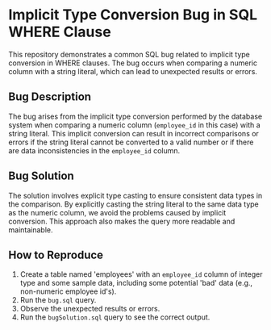 # Implicit Type Conversion Bug in SQL WHERE Clause

This repository demonstrates a common SQL bug related to implicit type conversion in WHERE clauses.  The bug occurs when comparing a numeric column with a string literal, which can lead to unexpected results or errors.

## Bug Description

The bug arises from the implicit type conversion performed by the database system when comparing a numeric column (`employee_id` in this case) with a string literal. This implicit conversion can result in incorrect comparisons or errors if the string literal cannot be converted to a valid number or if there are data inconsistencies in the `employee_id` column.

## Bug Solution

The solution involves explicit type casting to ensure consistent data types in the comparison. By explicitly casting the string literal to the same data type as the numeric column, we avoid the problems caused by implicit conversion.  This approach also makes the query more readable and maintainable.

## How to Reproduce

1. Create a table named 'employees' with an `employee_id` column of integer type and some sample data, including some potential 'bad' data (e.g., non-numeric employee id's).
2. Run the `bug.sql` query.
3. Observe the unexpected results or errors.
4. Run the `bugSolution.sql` query to see the correct output.
